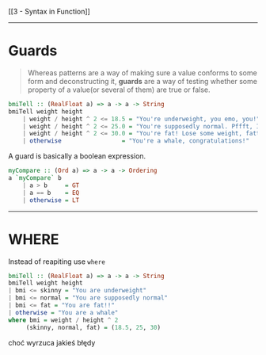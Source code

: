 [[3 - Syntax in Function]]



----
# Guards
> Whereas patterns are a way of making sure a value conforms to some form and deconstructing it, **guards** are a way of testing whether some property of a value(or several of them) are true or false.

```haskell
bmiTell :: (RealFloat a) => a -> a -> String  
bmiTell weight height  
    | weight / height ^ 2 <= 18.5 = "You're underweight, you emo, you!"  
    | weight / height ^ 2 <= 25.0 = "You're supposedly normal. Pffft, I bet you're ugly!"  
    | weight / height ^ 2 <= 30.0 = "You're fat! Lose some weight, fatty!"  
    | otherwise                 = "You're a whale, congratulations!" 
```

A guard is basically a boolean expression.

```haskell
myCompare :: (Ord a) => a -> a -> Ordering  
a `myCompare` b  
    | a > b     = GT  
    | a == b    = EQ  
    | otherwise = LT  
```

---
# WHERE
Instead of reapiting use `where`

```haskell
bmiTell :: (RealFloat a) => a -> a -> String
bmiTell weight height
| bmi <= skinny = "You are underweight"
| bmi <= normal = "You are supposedly normal"
| bmi <= fat = "You are fat!!"
| otherwise = "You are a whale"
where bmi = weight / height ^ 2
     (skinny, normal, fat) = (18.5, 25, 30)
```
choć wyrzuca jakieś błędy












